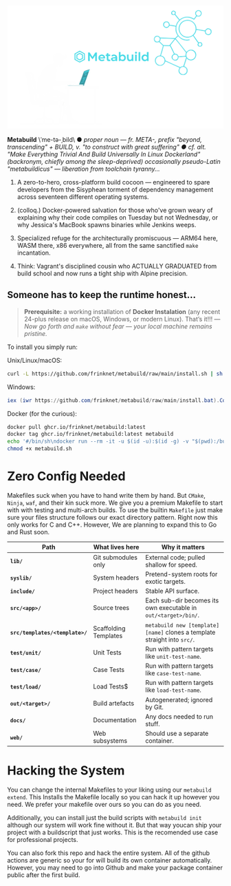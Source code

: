 ![logo](logo.svg)

**Metabuild** \ˈme-tə-ˌbild\ ● *proper noun* — *fr. META-, prefix "beyond, transcending" + BUILD, v. "to construct with great suffering" ● cf. alt. "Make Everything Trivial And Build Universally In Linux Dockerland" (backronym, chiefly among the sleep-deprived) occasionally pseudo-Latin "metabuildicus" — liberation from toolchain tyranny...*

1. A zero-to-hero, cross-platform build cocoon — engineered to spare developers from the Sisyphean torment of dependency management across seventeen different operating systems.

2. (colloq.) Docker-powered salvation for those who've grown weary of explaining why their code compiles on Tuesday but not Wednesday, or why Jessica's MacBook spawns binaries while Jenkins weeps.

3. Specialized refuge for the architecturally promiscuous — ARM64 here, WASM there, x86 everywhere, all from the same sanctified `make` incantation.

4. Think: Vagrant's disciplined cousin who ACTUALLY GRADUATED from build school and now runs a tight ship with Alpine precision.

## Someone has to keep the runtime honest...
> **Prerequisite:** a working installation of **Docker Instalation** (any recent 24-plus release on macOS, Windows, or modern Linux). That’s it!!! — *Now go forth and `make` without fear — your local machine remains pristine.*

To install you simply run:

Unix/Linux/macOS:
```bash
curl -L https://github.com/frinknet/metabuild/raw/main/install.sh | sh
```

Windows:
```powershell
iex (iwr https://github.com/frinknet/metabuild/raw/main/install.bat).Content
```

Docker (for the curious):
```sh
docker pull ghcr.io/frinknet/metabuild:latest
docker tag ghcr.io/frinknet/metabuild:latest metabuild
echo '#/bin/sh\ndocker run --rm -it -u $(id -u):$(id -g) -v "$(pwd):/build" metabuild "$@"' > metabuild.sh
chmod +x metabuild.sh
```



# Zero Config Needed
Makefiles suck when you have to hand write them by hand. But `CMake`, `Ninja`, `waf`, and their kin suck more. We give you a premium Makefile to start with with testing and multi-arch builds. To use the builtin `Makefile` just make sure your files structure follows our exact directory pattern. Right now this only works for C and C++. However, We are planning to expand this to Go and Rust soon.

| Path | What lives here | Why it matters |
|------|-----------------|----------------|
| **`lib/`** | Git submodules only | External code; pulled shallow for speed. |
| **`syslib/`** | System headers | Pretend-system roots for exotic targets. |
| **`include/`** | Project headers | Stable API surface. |
| **`src/<app>/`** | Source trees | Each sub-dir becomes its own executable in `out/<target>/bin/`. |
| **`src/templates/<template>/`** | Scaffolding Templates | `metabuild new [template] [name]` clones a template straight into `src/`. |
| **`test/unit/`** | Unit Tests | Run with pattern targets like `unit-test-name`. |
| **`test/case/`** | Case Tests | Run with pattern targets like `case-test-name`. |
| **`test/load/`** | Load Tests$ | Run with pattern targets like `load-test-name`. |
| **`out/<target>/`** | Build artefacts | Autogenerated; ignored by Git. |
| **`docs/`** | Documentation | Any docs needed to run stuff. |
| **`web/`** | Web subsystems | Should use a separate container. |

# Hacking the System

You can change the internal Makefiles to your liking using our `metabuild extend`. This Installs the Makefile locally so you can hack it up however you need. We prefer your makefile over ours so you can do as you need.

Additionally, you can install just the build scripts with `metabuild init` although our system will work fine without it. But that way youcan ship your project with a buildscript that just works. This is the recomended use case for professional projects.

You can also fork this repo and hack the entire system. All of the github actions are generic so your for will build its own container automatically. However, you may need to go into Github and make your package container public after the first build.
